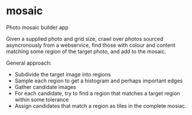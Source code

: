 # mosaic
Photo mosaic builder app

Given a supplied photo and grid size, crawl over photos sourced asyncronously from a webservice, find those with colour and content matching some region of the target photo, and add to the mosaic.

General approach:
* Subdivide the target image into regions
* Sample each region to get a histogram and perhaps important edges
* Gather candidate images
* For each candidate, try to find a region that matches a target region within some tolerance
* Assign candidates that match a region as tiles in the complete mosiac.
